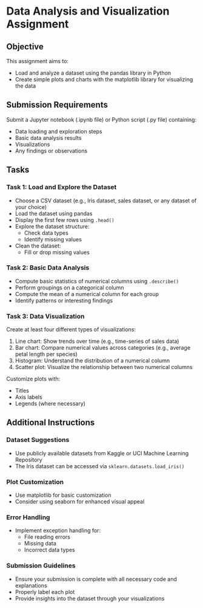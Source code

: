 # Data Analysis and Visualization Assignment

## Objective

This assignment aims to:
- Load and analyze a dataset using the pandas library in Python
- Create simple plots and charts with the matplotlib library for visualizing the data

## Submission Requirements

Submit a Jupyter notebook (.ipynb file) or Python script (.py file) containing:
- Data loading and exploration steps
- Basic data analysis results
- Visualizations
- Any findings or observations

## Tasks

### Task 1: Load and Explore the Dataset

- Choose a CSV dataset (e.g., Iris dataset, sales dataset, or any dataset of your choice)
- Load the dataset using pandas
- Display the first few rows using `.head()`
- Explore the dataset structure:
  - Check data types
  - Identify missing values
- Clean the dataset:
  - Fill or drop missing values

### Task 2: Basic Data Analysis

- Compute basic statistics of numerical columns using `.describe()`
- Perform groupings on a categorical column
- Compute the mean of a numerical column for each group
- Identify patterns or interesting findings

### Task 3: Data Visualization

Create at least four different types of visualizations:
1. Line chart: Show trends over time (e.g., time-series of sales data)
2. Bar chart: Compare numerical values across categories (e.g., average petal length per species)
3. Histogram: Understand the distribution of a numerical column
4. Scatter plot: Visualize the relationship between two numerical columns

Customize plots with:
- Titles
- Axis labels
- Legends (where necessary)

## Additional Instructions

### Dataset Suggestions

- Use publicly available datasets from Kaggle or UCI Machine Learning Repository
- The Iris dataset can be accessed via `sklearn.datasets.load_iris()`

### Plot Customization

- Use matplotlib for basic customization
- Consider using seaborn for enhanced visual appeal

### Error Handling

- Implement exception handling for:
  - File reading errors
  - Missing data
  - Incorrect data types

### Submission Guidelines

- Ensure your submission is complete with all necessary code and explanations
- Properly label each plot
- Provide insights into the dataset through your visualizations
